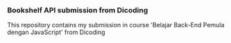 ### Bookshelf API submission from Dicoding

This repository contains my submission in course 'Belajar Back-End Pemula dengan JavaScript' from Dicoding
